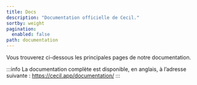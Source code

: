 ```yaml
---
title: Docs
description: "Documentation officielle de Cecil."
sortby: weight
pagination:
  enabled: false
path: documentation
---
```

Vous trouverez ci-dessous les principales pages de notre documentation.

:::info
La documentation complète est disponible, en anglais, à l’adresse suivante : <https://cecil.app/documentation/>
:::
